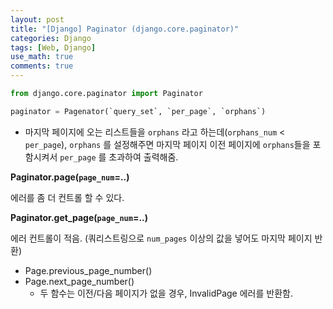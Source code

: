 ```yaml
---
layout: post
title: "[Django] Paginator (django.core.paginator)"
categories: Django
tags: [Web, Django]
use_math: true
comments: true
---
```


```python
from django.core.paginator import Paginator

paginator = Pagenator(`query_set`, `per_page`, `orphans`)
```

- 마지막 페이지에 오는 리스트들을 `orphans` 라고 하는데(`orphans_num` < `per_page`), `orphans` 를 설정해주면 마지막 페이지 이전 페이지에 `orphans`들을 포함시켜서 `per_page` 를 초과하여 출력해줌.

**Paginator.page(`page_num`=..)**

에러를 좀 더 컨트롤 할 수 있다.

**Paginator.get_page(`page_num`=..)**

에러 컨트롤이 적음. (쿼리스트링으로 `num_pages` 이상의 값을 넣어도 마지막 페이지 반환)

- Page.previous_page_number()
- Page.next_page_number()
  - 두 함수는 이전/다음 페이지가 없을 경우, InvalidPage 에러를 반환함.
